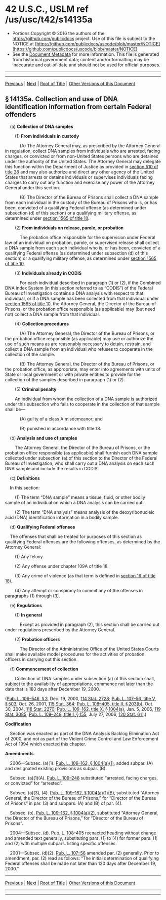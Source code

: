---
---

# 42 U.S.C., USLM ref /us/usc/t42/s14135a

* Portions Copyright © 2016 the authors of the https://github.com/publicdocs project.
  Use of this file is subject to the NOTICE at [https://github.com/publicdocs/uscode/blob/master/NOTICE](https://github.com/publicdocs/uscode/blob/master/NOTICE)
* See the [Document Metadata](././../../../../../..//README.md) for more information.
  This file is generated from historical government data; content and/or formatting may be inaccurate and out-of-date and should not be used for official purposes.

----------
----------

[Previous](./../../../../../..//us/usc/t42/ch136/schIX/ptA/m__us_usc_t42_s14135.md) | [Next](./../../../../../..//us/usc/t42/ch136/schIX/ptA/m__us_usc_t42_s14135b.md) | [Root of Title](./../../../../../../) | [Other Versions of this Document](https://publicdocs.github.io/go/links?ns=uslm&ref=%2Fus%2Fusc%2Ft42%2Fs14135a)

## § 14135a. Collection and use of DNA identification information from certain Federal offenders

    (a) __Collection of DNA samples__ 

        (1) __From individuals in custody__ 

            (A) The Attorney General may, as prescribed by the Attorney General in regulation, collect DNA samples from individuals who are arrested, facing charges, or convicted or from non-United States persons who are detained under the authority of the United States. The Attorney General may delegate this function within the Department of Justice as provided in [section 510 of title 28][/us/usc/t28/s510] and may also authorize and direct any other agency of the United States that arrests or detains individuals or supervises individuals facing charges to carry out any function and exercise any power of the Attorney General under this section.

            (B) The Director of the Bureau of Prisons shall collect a DNA sample from each individual in the custody of the Bureau of Prisons who is, or has been, convicted of a qualifying Federal offense (as determined under subsection (d) of this section) or a qualifying military offense, as determined under [section 1565 of title 10][/us/usc/t10/s1565].

        (2) __From individuals on release, parole, or probation__ 

            The probation office responsible for the supervision under Federal law of an individual on probation, parole, or supervised release shall collect a DNA sample from each such individual who is, or has been, convicted of a qualifying Federal offense (as determined under subsection (d) of this section) or a qualifying military offense, as determined under [section 1565 of title 10][/us/usc/t10/s1565].

        (3) __Individuals already in CODIS__ 

            For each individual described in paragraph (1) or (2), if the Combined DNA Index System (in this section referred to as “CODIS”) of the Federal Bureau of Investigation contains a DNA analysis with respect to that individual, or if a DNA sample has been collected from that individual under [section 1565 of title 10][/us/usc/t10/s1565], the Attorney General, the Director of the Bureau of Prisons, or the probation office responsible (as applicable) may (but need not) collect a DNA sample from that individual.

        (4) __Collection procedures__ 

            (A) The Attorney General, the Director of the Bureau of Prisons, or the probation office responsible (as applicable) may use or authorize the use of such means as are reasonably necessary to detain, restrain, and collect a DNA sample from an individual who refuses to cooperate in the collection of the sample.

            (B) The Attorney General, the Director of the Bureau of Prisons, or the probation office, as appropriate, may enter into agreements with units of State or local government or with private entities to provide for the collection of the samples described in paragraph (1) or (2).

        (5) __Criminal penalty__ 

        An individual from whom the collection of a DNA sample is authorized under this subsection who fails to cooperate in the collection of that sample shall be—

            (A) guilty of a class A misdemeanor; and

            (B) punished in accordance with title 18.

    (b) __Analysis and use of samples__ 

        The Attorney General, the Director of the Bureau of Prisons, or the probation office responsible (as applicable) shall furnish each DNA sample collected under subsection (a) of this section to the Director of the Federal Bureau of Investigation, who shall carry out a DNA analysis on each such DNA sample and include the results in CODIS.

    (c) __Definitions__ 

    In this section:

        (1) The term “DNA sample” means a tissue, fluid, or other bodily sample of an individual on which a DNA analysis can be carried out.

        (2) The term “DNA analysis” means analysis of the deoxyribonucleic acid (DNA) identification information in a bodily sample.

    (d) __Qualifying Federal offenses__ 

    The offenses that shall be treated for purposes of this section as qualifying Federal offenses are the following offenses, as determined by the Attorney General:

        (1) Any felony.

        (2) Any offense under chapter 109A of title 18.

        (3) Any crime of violence (as that term is defined in [section 16 of title 18][/us/usc/t18/s16]).

        (4) Any attempt or conspiracy to commit any of the offenses in paragraphs (1) through (3).

    (e) __Regulations__ 

        (1) __In general__ 

            Except as provided in paragraph (2), this section shall be carried out under regulations prescribed by the Attorney General.

        (2) __Probation officers__ 

            The Director of the Administrative Office of the United States Courts shall make available model procedures for the activities of probation officers in carrying out this section.

    (f) __Commencement of collection__ 

        Collection of DNA samples under subsection (a) of this section shall, subject to the availability of appropriations, commence not later than the date that is 180 days after December 19, 2000.

([Pub. L. 106–546, § 3][/us/pl/106/546/s3], Dec. 19, 2000, [114 Stat. 2728][/us/stat/114/2728]; [Pub. L. 107–56, title V, § 503][/us/pl/107/56/s503], Oct. 26, 2001, [115 Stat. 364][/us/stat/115/364]; [Pub. L. 108–405, title II, § 203(b)][/us/pl/108/405/s203/b], Oct. 30, 2004, [118 Stat. 2270][/us/stat/118/2270]; [Pub. L. 109–162, title X, § 1004(a)][/us/pl/109/162/s1004/a], Jan. 5, 2006, [119 Stat. 3085][/us/stat/119/3085]; [Pub. L. 109–248, title I, § 155][/us/pl/109/248/s155], July 27, 2006, [120 Stat. 611][/us/stat/120/611].)

 __Codification__ 

    Section was enacted as part of the DNA Analysis Backlog Elimination Act of 2000, and not as part of the Violent Crime Control and Law Enforcement Act of 1994 which enacted this chapter.

 __Amendments__ 

    2006—Subsec. (a)(1). [Pub. L. 109–162, § 1004(a)(1)][/us/pl/109/162/s1004/a/1], added subpar. (A) and designated existing provisions as subpar. (B).

    Subsec. (a)(1)(A). [Pub. L. 109–248][/us/pl/109/248] substituted “arrested, facing charges, or convicted” for “arrested”.

    Subsec. (a)(3), (4). [Pub. L. 109–162, § 1004(a)(1)(B)][/us/pl/109/162/s1004/a/1/B], substituted “Attorney General, the Director of the Bureau of Prisons,” for “Director of the Bureau of Prisons” in par. (3) and subpars. (A) and (B) of par. (4).

    Subsec. (b). [Pub. L. 109–162, § 1004(a)(2)][/us/pl/109/162/s1004/a/2], substituted “Attorney General, the Director of the Bureau of Prisons,” for “Director of the Bureau of Prisons”.

    2004—Subsec. (d). [Pub. L. 108–405][/us/pl/108/405] reenacted heading without change and amended text generally, substituting pars. (1) to (4) for former pars. (1) and (2) with multiple subpars. listing specific offenses.

    2001—Subsec. (d)(2). [Pub. L. 107–56][/us/pl/107/56] amended par. (2) generally. Prior to amendment, par. (2) read as follows: “The initial determination of qualifying Federal offenses shall be made not later than 120 days after December 19, 2000.”

----------

[Previous](./../../../../../..//us/usc/t42/ch136/schIX/ptA/m__us_usc_t42_s14135.md) | [Next](./../../../../../..//us/usc/t42/ch136/schIX/ptA/m__us_usc_t42_s14135b.md) | [Root of Title](./../../../../../../) | [Other Versions of this Document](https://publicdocs.github.io/go/links?ns=uslm&ref=%2Fus%2Fusc%2Ft42%2Fs14135a)

----------
----------

[/us/usc/t28/s510]: https://publicdocs.github.io/go/links?ns=uslm&ref=%2Fus%2Fusc%2Ft28%2Fs510
[/us/usc/t10/s1565]: https://publicdocs.github.io/go/links?ns=uslm&ref=%2Fus%2Fusc%2Ft10%2Fs1565
[/us/usc/t10/s1565]: https://publicdocs.github.io/go/links?ns=uslm&ref=%2Fus%2Fusc%2Ft10%2Fs1565
[/us/usc/t10/s1565]: https://publicdocs.github.io/go/links?ns=uslm&ref=%2Fus%2Fusc%2Ft10%2Fs1565
[/us/usc/t18/s16]: https://publicdocs.github.io/go/links?ns=uslm&ref=%2Fus%2Fusc%2Ft18%2Fs16
[/us/pl/106/546/s3]: https://publicdocs.github.io/go/links?ns=uslm&ref=%2Fus%2Fpl%2F106%2F546%2Fs3
[/us/stat/114/2728]: https://publicdocs.github.io/go/links?ns=uslm&ref=%2Fus%2Fstat%2F114%2F2728
[/us/pl/107/56/s503]: https://publicdocs.github.io/go/links?ns=uslm&ref=%2Fus%2Fpl%2F107%2F56%2Fs503
[/us/stat/115/364]: https://publicdocs.github.io/go/links?ns=uslm&ref=%2Fus%2Fstat%2F115%2F364
[/us/pl/108/405/s203/b]: https://publicdocs.github.io/go/links?ns=uslm&ref=%2Fus%2Fpl%2F108%2F405%2Fs203%2Fb
[/us/stat/118/2270]: https://publicdocs.github.io/go/links?ns=uslm&ref=%2Fus%2Fstat%2F118%2F2270
[/us/pl/109/162/s1004/a]: https://publicdocs.github.io/go/links?ns=uslm&ref=%2Fus%2Fpl%2F109%2F162%2Fs1004%2Fa
[/us/stat/119/3085]: https://publicdocs.github.io/go/links?ns=uslm&ref=%2Fus%2Fstat%2F119%2F3085
[/us/pl/109/248/s155]: https://publicdocs.github.io/go/links?ns=uslm&ref=%2Fus%2Fpl%2F109%2F248%2Fs155
[/us/stat/120/611]: https://publicdocs.github.io/go/links?ns=uslm&ref=%2Fus%2Fstat%2F120%2F611
[/us/pl/109/162/s1004/a/1]: https://publicdocs.github.io/go/links?ns=uslm&ref=%2Fus%2Fpl%2F109%2F162%2Fs1004%2Fa%2F1
[/us/pl/109/248]: https://publicdocs.github.io/go/links?ns=uslm&ref=%2Fus%2Fpl%2F109%2F248
[/us/pl/109/162/s1004/a/1/B]: https://publicdocs.github.io/go/links?ns=uslm&ref=%2Fus%2Fpl%2F109%2F162%2Fs1004%2Fa%2F1%2FB
[/us/pl/109/162/s1004/a/2]: https://publicdocs.github.io/go/links?ns=uslm&ref=%2Fus%2Fpl%2F109%2F162%2Fs1004%2Fa%2F2
[/us/pl/108/405]: https://publicdocs.github.io/go/links?ns=uslm&ref=%2Fus%2Fpl%2F108%2F405
[/us/pl/107/56]: https://publicdocs.github.io/go/links?ns=uslm&ref=%2Fus%2Fpl%2F107%2F56



